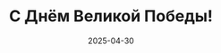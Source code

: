 ---
title: С Днём Великой Победы!
summary: Поздравляю с 9 мая!
date: 2025-04-30
type: posts
image:
  placement: 1
  caption: 'Знамя Победы над рейхстагом (фото Морозова)'
  focal_point: 'Center'
  preview_only: false
  alt_text: Снимок старшего лейтенанта Анатолия Морозова. Михаил Егоров и Мелитон Кантария водружают красное знамя над рейхстагом 2 мая 1945 года.
  filename: morozov1945.jpg
---